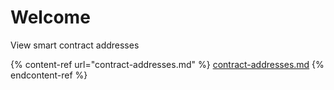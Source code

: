 # Welcome

View smart contract addresses

{% content-ref url="contract-addresses.md" %}
[contract-addresses.md](contract-addresses.md)
{% endcontent-ref %}
